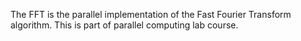 
The FFT is the parallel implementation of the Fast Fourier Transform algorithm.
This is part of parallel computing lab course.

